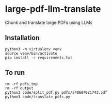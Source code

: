 # large-pdf-llm-translate
Chunk and translate large PDFs using LLMs

## Installation

```
python3 -m virtualenv venv
source venv/bin/activate
pip install -r requirements.txt
```

## To run

```
rm -rf pdfs_tmp
rm -rf output
python3 code/split_pdf.py pdfs/240607021743.pdf
python3 code/translate_pdfs.py
```
